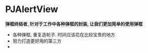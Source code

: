 # PJAlertView
**弹框终结者, 针对于工作中各种弹框的封装, 让我们更加简单的使用弹框**

 * 各种弹框, 重复造轮子. 时间应该花在比较宝贵的地方
 * 努力打造更好用的第三方
 * 
